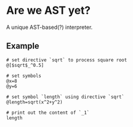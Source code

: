 # Are we AST yet?

A unique AST-based(?) interpreter.

## Example

    # set directive `sqrt` to process square root
	@[$sqrt$_^0.5]
	
	# set symbols
	@x=8
	@y=6

	# set symbol `length` using directive `sqrt`
	@length=sqrt(x^2+y^2)

	# print out the content of `_1`
	length
